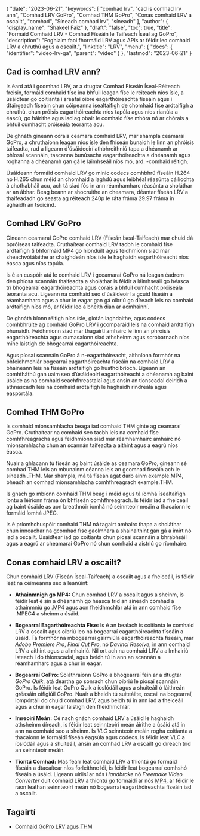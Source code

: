 {
  "date": "2023-06-21",
  "keywords": [
"comhad lrv",
"cad is comhad lrv ann",
"Comhad LRV GoPro",
"Comhad THM GoPro",
"Conas comhaid LRV a oscailt",
"comhad",
"Síneadh comhad lrv",
"síneadh"
],
  "author": {
    "display_name": "Shakeel Faiz"
},
  "draft": "false",
  "toc": true,
  "title": "Formáid Comhaid LRV - Comhad Físeáin le Taifeach Íseal ag GoPro",
  "description": "Foghlaim faoi fhormáid LRV agus APIs ar féidir leo comhaid LRV a chruthú agus a oscailt.",
  "linktitle": "LRV",
  "menu": {
    "docs": {
      "identifier": "video-lrv-ga",
      "parent": "video"
}
},
  "lastmod": "2023-06-21"
}

## Cad is comhad LRV ann?

Is éard atá i gcomhad LRV, ar a dtugtar Comhad Físeáin Íseal-Réiteach freisin, formáid comhaid físe ina bhfuil leagan físe le réiteach níos ísle, a úsáidtear go coitianta i sreafaí oibre eagarthóireachta físeáin agus i dtáirgeadh físeáin chun cóipeanna ísealtaifigh de chomhaid físe ardtaifigh a chruthú. chun próisis eagarthóireachta níos tapúla agus níos rianúla a éascú, go háirithe agus iad ag obair le comhaid físe mhóra nó ar chórais a bhfuil cumhacht próiseála teoranta acu.

De ghnáth gineann córais ceamara comhaid LRV, mar shampla ceamaraí GoPro, a chruthaíonn leagan níos ísle den fhíseán bunaidh le linn an phróisis taifeadta, rud a ligeann d'úsáideoirí athbhreithniú tapa a dhéanamh ar phíosaí scannáin, tascanna bunúsacha eagarthóireachta a dhéanamh agus roghanna a dhéanamh gan gá le láimhseáil níos mó, ard. -comhaid réitigh.

Úsáideann formáid comhaid LRV go minic codecs comhbhrú físeáin H.264 nó H.265 chun méid an chomhaid a laghdú agus leibhéal réasúnta cáilíochta á chothabháil acu, ach tá siad fós in ann réamhamharc réasúnta a sholáthar ar an ábhar. Beag beann ar shocruithe an cheamara, déantar físeán LRV a thaifeadadh go seasta ag réiteach 240p le ráta fráma 29.97 fráma in aghaidh an tsoicind.

## Comhad LRV GoPro

Gineann ceamaraí GoPro comhaid LRV (Físeán Íseal-Taifeach) mar chuid dá bpróiseas taifeadta. Cruthaítear comhaid LRV taobh le comhaid físe ardtaifigh (i bhformáid MP4 go hiondúil) agus feidhmíonn siad mar sheachvótálaithe ar chaighdeán níos ísle le haghaidh eagarthóireacht níos éasca agus níos tapúla.

Is é an cuspóir atá le comhaid LRV i gceamaraí GoPro ná leagan éadrom den phíosa scannáin thaifeadta a sholáthar is féidir a láimhseáil go héasca trí bhogearraí eagarthóireachta agus córais a bhfuil cumhacht próiseála teoranta acu. Ligeann na comhaid seo d'úsáideoirí a gcuid físeáin a réamhamharc agus a chur in eagar gan gá oibriú go díreach leis na comhaid ardtaifigh níos mó, ar féidir leo a bheith dian ar acmhainní.

De ghnáth bíonn réitigh níos ísle, giotán laghdaithe, agus codecs comhbhrúite ag comhaid GoPro LRV i gcomparáid leis na comhaid ardtaifigh bhunaidh. Feidhmíonn siad mar thagairtí amhairc le linn an phróisis eagarthóireachta agus cumasaíonn siad athsheinm agus scrobarnach níos míne laistigh de bhogearraí eagarthóireachta.

Agus píosaí scannáin GoPro á n-eagarthóireacht, aithníonn formhór na bhfeidhmchlár bogearraí eagarthóireachta físeáin na comhaid LRV a bhaineann leis na físeáin ardtaifigh go huathoibríoch. Ligeann an comhtháthú gan uaim seo d’úsáideoirí eagarthóireacht a dhéanamh ag baint úsáide as na comhaid seachfhreastalaí agus ansin an tionscadal deiridh a athnascadh leis na comhaid ardtaifigh le haghaidh rindreála agus easpórtála.

## Comhad THM GoPro

Is comhaid mionsamhlacha beaga iad comhaid THM ginte ag ceamaraí GoPro. Cruthaítear na comhaid seo taobh leis na comhaid físe comhfhreagracha agus feidhmíonn siad mar réamhamhairc amhairc nó mionsamhlacha chun an scannán taifeadta a aithint agus a eagrú níos éasca.

Nuair a ghlacann tú físeán ag baint úsáide as ceamara GoPro, gineann sé comhad THM leis an mbunainm céanna leis an gcomhad físeáin ach le síneadh .THM. Mar shampla, má tá físeán agat darb ainm example.MP4, bheadh an comhad mionsamhlacha comhfhreagrach example.THM.

Is gnách go mbíonn comhaid THM beag i méid agus tá íomhá ísealtaifigh iontu a léiríonn fráma ón bhfíseán comhfhreagrach. Is féidir iad a fheiceáil ag baint úsáide as aon breathnóir íomhá nó seinnteoir meáin a thacaíonn le formáid íomhá JPEG.

Is é príomhchuspóir comhaid THM ná tagairt amhairc thapa a sholáthar chun inneachar na gcomhad físe gaolmhara a shainaithint gan gá a imirt nó iad a oscailt. Úsáidtear iad go coitianta chun píosaí scannáin a bhrabhsáil agus a eagrú ar cheamaraí GoPro nó chun comhaid a aistriú go ríomhaire.

## Conas comhaid LRV a oscailt?

Chun comhaid LRV (Físeán Íseal-Taifeach) a oscailt agus a fheiceáil, is féidir leat na céimeanna seo a leanúint:

- **Athainmnigh go MP4:** Chun comhad LRV a oscailt agus a sheinm, is féidir leat é sin a dhéanamh go héasca tríd an síneadh comhad a athainmniú go [.MP4](/video/mp4/) agus aon fheidhmchlár atá in ann comhaid físe .MPEG4 a sheinm a úsáid.

- **Bogearraí Eagarthóireachta Físe:** Is é an bealach is coitianta le comhaid LRV a oscailt agus oibriú leo ná bogearraí eagarthóireachta físeáin a úsáid. Tá formhór na mbogearraí gairmiúla eagarthóireachta físeáin, mar _Adobe Premiere Pro_, _Final Cut Pro_, nó _Davinci Resolve_, in ann comhaid LRV a aithint agus a allmhairiú. Níl ort ach na comhaid LRV a allmhairiú isteach i do thionscadal, agus beidh tú in ann an scannán a réamhamharc agus a chur in eagar.

- **Bogearraí GoPro:** Soláthraíonn GoPro a bhogearraí féin ar a dtugtar _GoPro Quik_, atá deartha go sonrach chun oibriú le píosaí scannáin GoPro. Is féidir leat GoPro Quik a íoslódáil agus a shuiteáil ó láithreán gréasáin oifigiúil GoPro. Nuair a bheidh tú suiteáilte, oscail na bogearraí, iompórtáil do chuid comhad LRV, agus beidh tú in ann iad a fheiceáil agus a chur in eagar laistigh den fheidhmchlár.

- **Imreoirí Meán:** Cé nach gnách comhaid LRV a úsáid le haghaidh athsheinm díreach, is féidir leat seinnteoirí meán áirithe a úsáid atá in ann na comhaid seo a sheinm. Is _VLC_ seinnteoir meáin rogha coitianta a thacaíonn le formáidí físeán éagsúla agus codecs. Is féidir leat VLC a íoslódáil agus a shuiteáil, ansin an comhad LRV a oscailt go díreach tríd an seinnteoir meáin.

- **Tiontú Comhad:** Más fearr leat comhaid LRV a thiontú go formáid físeáin a dtacaítear níos forleithne léi, is féidir leat bogearraí comhshó físeáin a úsáid. Ligeann uirlisí ar nós _Handbrake_ nó _Freemake Video Converter_ duit comhaid LRV a thiontú go formáidí ar nós [MP4](/video/mp4/), ar féidir le raon leathan seinnteoirí meán nó bogearraí eagarthóireachta físeáin iad a oscailt.

## Tagairtí
* [Comhaid GoPro LRV agus THM]( https://shotkit.com/lrv-thm-file/)


